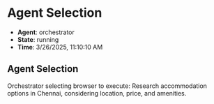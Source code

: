 # Agent Selection

- **Agent**: orchestrator
- **State**: running
- **Time**: 3/26/2025, 11:10:10 AM

## Agent Selection

Orchestrator selecting browser to execute: Research accommodation options in Chennai, considering location, price, and amenities.

